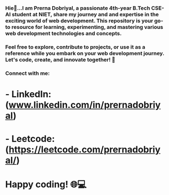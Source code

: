 ### Hie👋...I am Prerna Dobriyal, a passionate 4th-year B.Tech CSE-AI student at NIET, share my journey and and expertise in the exciting world of web development. This repository is your go-to resource for learning, experimenting, and mastering various web development technologies and concepts.

### Feel free to explore, contribute to projects, or use it as a reference while you embark on your web development journey. Let's code, create, and innovate together! 🚀

### Connect with me:
# - LinkedIn: (www.linkedin.com/in/prernadobriyal)
# - Leetcode: (https://leetcode.com/prernadobriyal/)

# Happy coding! 🌐💻

<!--
**prernadobriyal/prernadobriyal** is a ✨ _special_ ✨ repository because its `README.md` (this file) appears on your GitHub profile.

Here are some ideas to get you started:

- 🔭 I’m currently working on ...
- 🌱 I’m currently learning ...
- 👯 I’m looking to collaborate on ...
- 🤔 I’m looking for help with ...
- 💬 Ask me about ...
- 📫 How to reach me: ...
- 😄 Pronouns: ...
- ⚡ Fun fact: ...
-->
